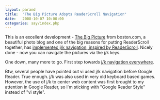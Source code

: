 ```yaml
---
layout: parand
title:  "The Big Picture Adopts ReaderScroll Navigation"
date:   2008-10-07 10:00:00
categories: say/index.php
---
```

This is an excellent development - [The Big Picture](http://www.boston.com/bigpicture/) from boston.com, a beautiful photo blog and one of the big reasons for putting ReaderScroll together, has [implemented j/k navigation, inspired by ReaderScroll](http://www.boston.com/bigpicture/2008/10/a_quick_note_1.html). Nicely done - now you can navigate the pictures via the j/k keys.

One down, many more to go. First step towards [j/k navigation everywhere](/say/index.php/2006/12/08/google-reader-interface-everywhere.html).

Btw, several people have pointed out vi used j/k navigation before Google Reader. True enough. j/k was also used in very old keyboard based games. However, the use of j/k to center web content was first brought to my attention in Google Reader, so I'm sticking with "Google Reader Style" instead of "vi style".
